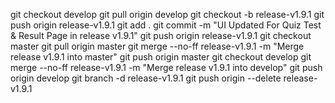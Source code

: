 git checkout develop
git pull origin develop
git checkout -b release-v1.9.1
git push origin release-v1.9.1
git add .
git commit -m "UI Updated For Quiz Test & Result Page in release v1.9.1"
git push origin release-v1.9.1
git checkout master
git pull origin master
git merge --no-ff release-v1.9.1 -m "Merge release v1.9.1 into master"
git push origin master
git checkout develop
git merge --no-ff release-v1.9.1 -m "Merge release v1.9.1 into develop"
git push origin develop
git branch -d release-v1.9.1
git push origin --delete release-v1.9.1
